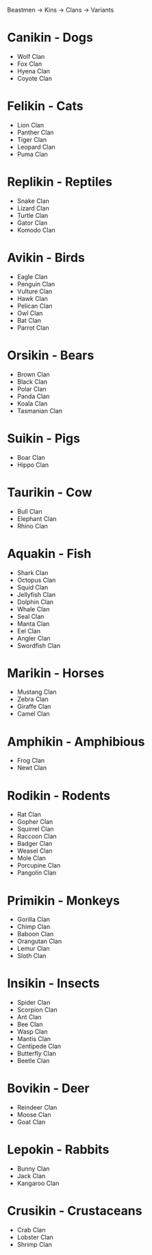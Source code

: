 Beastmen -> Kins -> Clans -> Variants
 

# Canikin - Dogs
- Wolf Clan
- Fox Clan
- Hyena Clan
- Coyote Clan

# Felikin - Cats
- Lion Clan
- Panther Clan
- Tiger Clan
- Leopard Clan
- Puma Clan

# Replikin - Reptiles
- Snake Clan
- Lizard Clan
- Turtle Clan
- Gator Clan
- Komodo Clan

# Avikin - Birds
- Eagle Clan
- Penguin Clan
- Vulture Clan
- Hawk Clan
- Pelican Clan
- Owl Clan
- Bat Clan
- Parrot Clan

# Orsikin - Bears
- Brown Clan
- Black Clan
- Polar Clan
- Panda Clan
- Koala Clan
- Tasmanian Clan

# Suikin - Pigs
- Boar Clan
- Hippo Clan

# Taurikin - Cow
- Bull Clan
- Elephant Clan
- Rhino Clan

# Aquakin - Fish
- Shark Clan
- Octopus Clan
- Squid Clan
- Jellyfish Clan
- Dolphin Clan
- Whale Clan
- Seal Clan
- Manta Clan
- Eel Clan
- Angler Clan
- Swordfish Clan

# Marikin - Horses
- Mustang Clan
- Zebra Clan
- Giraffe Clan
- Camel Clan


# Amphikin - Amphibious
- Frog Clan
- Newt Clan

# Rodikin - Rodents
- Rat Clan
- Gopher Clan
- Squirrel Clan
- Raccoon Clan
- Badger Clan 
- Weasel Clan
- Mole Clan
- Porcupine Clan
- Pangolin Clan

# Primikin - Monkeys
- Gorilla Clan
- Chimp Clan
- Baboon Clan
- Orangutan Clan
- Lemur Clan
- Sloth Clan

# Insikin - Insects
- Spider Clan
- Scorpion Clan
- Ant Clan
- Bee Clan
- Wasp Clan
- Mantis Clan
- Centipede Clan
- Butterfly Clan
- Beetle Clan

# Bovikin - Deer
- Reindeer Clan
- Moose Clan
- Goat Clan

# Lepokin - Rabbits
- Bunny Clan
- Jack Clan
- Kangaroo Clan

# Crusikin - Crustaceans
- Crab Clan
- Lobster Clan
- Shrimp Clan
